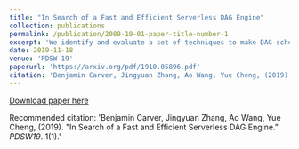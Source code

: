 ```yaml
---
title: "In Search of a Fast and Efficient Serverless DAG Engine"
collection: publications
permalink: /publication/2009-10-01-paper-title-number-1
excerpt: 'We identify and evaluate a set of techniques to make DAG schedulers serverless-aware. These techniques have been implemented in Wukong, a serverless, DAG scheduler attuned to AWS Lambda. Wukong provides decentralized scheduling through a combination of static and dynamic scheduling. We present the results of an empirical study in which Wukong is applied to a range of microbenchmark and real-world DAG applications. Results demonstrate the efficacy of Wukong in minimizing the performance overhead introduced by AWS Lambda --- Wukong achieves competitive performance compared to a serverful DAG scheduler, while improving the performance of real-world DAG jobs by as much as 3.1X at larger scale.'
date: 2019-11-18
venue: 'PDSW 19'
paperurl: 'https://arxiv.org/pdf/1910.05896.pdf'
citation: 'Benjamin Carver, Jingyuan Zhang, Ao Wang, Yue Cheng, (2019). &quot;In Search of a Fast and Efficient Serverless DAG Engine.&quot; <i>PDSW19</i>. 1(1).'
---
```


[Download paper here](http://academicpages.github.io/files/wukong_pdsw.pdf)

Recommended citation: 'Benjamin Carver, Jingyuan Zhang, Ao Wang, Yue Cheng, (2019). &quot;In Search of a Fast and Efficient Serverless DAG Engine.&quot; <i>PDSW19</i>. 1(1).'
